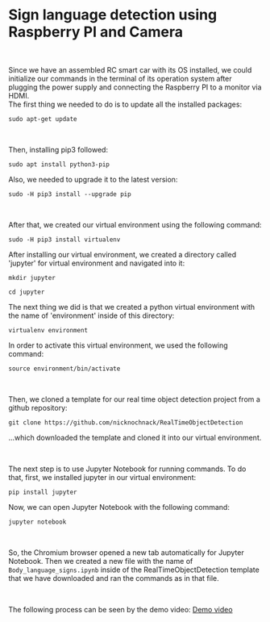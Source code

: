 # Sign language detection using Raspberry PI and Camera

<br/>

Since we have an assembled RC smart car with its OS installed, we could initialize our commands in the terminal of its operation system after plugging the power supply and connecting the Raspberry PI to a monitor via HDMI. <br/>
The first thing we needed to do is to update all the installed packages:
```
sudo apt-get update
```

<br/>

Then, installing pip3 followed:
```
sudo apt install python3-pip
```
Also, we needed to upgrade it to the latest version:
```
sudo -H pip3 install --upgrade pip
```

<br/>

After that, we created our virtual environment using the following command:
```
sudo -H pip3 install virtualenv
```
After installing our virtual environment, we created a directory called 'jupyter' for virtual environment and navigated into it:
```
mkdir jupyter
```
```
cd jupyter
```
The next thing we did is that we created a python virtual environment with the name of 'environment' inside of this directory:
```
virtualenv environment
```
In order to activate this virtual environment, we used the following command:
```
source environment/bin/activate
```

<br/>

Then, we cloned a template for our real time object detection project from a github repository:
```
git clone https://github.com/nicknochnack/RealTimeObjectDetection
```
...which downloaded the template and cloned it into our virtual environment.

<br/>

The next step is to use Jupyter Notebook for running commands. To do that, first, we installed jupyter in our virtual environment:
```
pip install jupyter
```
Now, we can open Jupyter Notebook with the following command:
```
jupyter notebook
```

<br/>

So, the Chromium browser opened a new tab automatically for Jupyter Notebook. Then we created a new file with the name of ```Body_language_signs.ipynb``` inside of the RealTimeObjectDetection template that we have downloaded and ran the commands as in that file.

<br/>

The following process can be seen by the demo video:
[Demo video](https://youtu.be/W1h08Tyr6t8)
